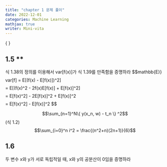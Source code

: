 ```yaml
---
title: "chapter 1 문제 풀이"
date: 2022-12-01
categories: Machine Learning
mathjax: true
writer: Mini-vita
---
```


\{ \}

## 1.5 **
식 1.38의 정의를 이용해서 var[f(x)]가 식 1.39를 만족함을 증명하라
$$mathbb{E}}$$
$$var[f] = E[(f(x) - E[f(x)])^2]$$
$$       = E[(f(x)^2 - 2f(x)E[f(x)] + E[f(x)]^2] $$
$$       = E[f(x)^2] - 2E[f(x)]^2 + E[f(x)]^2 $$
$$       = E[f(x)^2] - E[f(x)]^2 $$

$$\sum_{n=1}^N\{ y(x_n, w) - t_n \} ^2$$   (식 1.2)
$$\sum_{i=0}^n i^2 = \frac{(n^2+n)(2n+1)}{6}$$

## 1.6 ## 
두 변수 x와 y가 서로 독립적일 때, x와 y의 공분산이 0임을 증명하라

